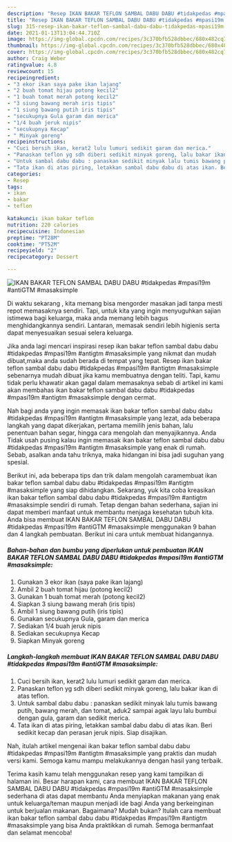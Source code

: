 ```yaml
---
description: "Resep IKAN BAKAR TEFLON SAMBAL DABU DABU #tidakpedas #mpasi19m #antiGTM #masaksimple yang lezat dan Mudah Dibuat"
title: "Resep IKAN BAKAR TEFLON SAMBAL DABU DABU #tidakpedas #mpasi19m #antiGTM #masaksimple yang lezat dan Mudah Dibuat"
slug: 315-resep-ikan-bakar-teflon-sambal-dabu-dabu-tidakpedas-mpasi19m-antigtm-masaksimple-yang-lezat-dan-mudah-dibuat
date: 2021-01-13T13:04:44.710Z
image: https://img-global.cpcdn.com/recipes/3c370bfb528dbbec/680x482cq70/ikan-bakar-teflon-sambal-dabu-dabu-tidakpedas-mpasi19m-antigtm-masaksimple-foto-resep-utama.jpg
thumbnail: https://img-global.cpcdn.com/recipes/3c370bfb528dbbec/680x482cq70/ikan-bakar-teflon-sambal-dabu-dabu-tidakpedas-mpasi19m-antigtm-masaksimple-foto-resep-utama.jpg
cover: https://img-global.cpcdn.com/recipes/3c370bfb528dbbec/680x482cq70/ikan-bakar-teflon-sambal-dabu-dabu-tidakpedas-mpasi19m-antigtm-masaksimple-foto-resep-utama.jpg
author: Craig Weber
ratingvalue: 4.8
reviewcount: 15
recipeingredient:
- "3 ekor ikan saya pake ikan lajang"
- "2 buah tomat hijau potong kecil2"
- "1 buah tomat merah potong kecil2"
- "3 siung bawang merah iris tipis"
- "1 siung bawang putih iris tipis"
- "secukupnya Gula garam dan merica"
- "1/4 buah jeruk nipis"
- "secukupnya Kecap"
- " Minyak goreng"
recipeinstructions:
- "Cuci bersih ikan, kerat2 lulu lumuri sedikit garam dan merica."
- "Panaskan teflon yg sdh diberi sedikit minyak goreng, lalu bakar ikan di atas teflon."
- "Untuk sambal dabu dabu : panaskan sedikit minyak lalu tumis bawang putih, bawang merah, dan tomat, aduk2 sampai agak layu lalu bumbui dengan gula, garam dan sedikit merica."
- "Tata ikan di atas piring, letakkan sambal dabu dabu di atas ikan. Beri sedikit kecap dan perasan jeruk nipis. Siap disajikan."
categories:
- Resep
tags:
- ikan
- bakar
- teflon

katakunci: ikan bakar teflon 
nutrition: 220 calories
recipecuisine: Indonesian
preptime: "PT28M"
cooktime: "PT52M"
recipeyield: "2"
recipecategory: Dessert

---
```



![IKAN BAKAR TEFLON SAMBAL DABU DABU #tidakpedas #mpasi19m #antiGTM #masaksimple](https://img-global.cpcdn.com/recipes/3c370bfb528dbbec/680x482cq70/ikan-bakar-teflon-sambal-dabu-dabu-tidakpedas-mpasi19m-antigtm-masaksimple-foto-resep-utama.jpg)

Di waktu  sekarang , kita memang bisa mengorder masakan jadi tanpa mesti repot memasaknya sendiri. Tapi, untuk kita yang ingin menyuguhkan sajian istimewa bagi keluarga, maka anda memang lebih bagus menghidangkannya sendiri. Lantaran, memasak sendiri lebih higienis serta dapat menyesuaikan sesuai selera keluarga.

Jika anda lagi mencari inspirasi resep ikan bakar teflon sambal dabu dabu #tidakpedas #mpasi19m #antigtm #masaksimple yang nikmat dan mudah dibuat,maka anda sudah berada di tempat yang tepat. Resep ikan bakar teflon sambal dabu dabu #tidakpedas #mpasi19m #antigtm #masaksimple  sebenarnya mudah dibuat jika kamu membuatnya dengan teliti. Tapi, kamu tidak perlu khawatir akan gagal dalam memasaknya 
sebab di artikel ini kami akan membahas ikan bakar teflon sambal dabu dabu #tidakpedas #mpasi19m #antigtm #masaksimple dengan cermat.  



Nah bagi anda yang ingin memasak ikan bakar teflon sambal dabu dabu #tidakpedas #mpasi19m #antigtm #masaksimple yang lezat, ada beberapa langkah yang dapat dikerjakan, pertama memilih jenis bahan, lalu penentuan bahan segar, hingga cara mengolah dan menyajikannya. Anda Tidak usah pusing kalau ingin memasak ikan bakar teflon sambal dabu dabu #tidakpedas #mpasi19m #antigtm #masaksimple yang enak di rumah. Sebab, asalkan anda  tahu triknya, maka hidangan ini bisa jadi suguhan yang spesial.

Berikut ini, ada beberapa tips dan trik dalam mengolah caramembuat ikan bakar teflon sambal dabu dabu #tidakpedas #mpasi19m #antigtm #masaksimple yang siap dihidangkan. Sekarang, yuk kita coba kreasikan ikan bakar teflon sambal dabu dabu #tidakpedas #mpasi19m #antigtm #masaksimple sendiri di rumah. Tetap dengan bahan sederhana, sajian ini dapat memberi manfaat untuk membantu menjaga kesehatan tubuh kita. Anda bisa membuat IKAN BAKAR TEFLON SAMBAL DABU DABU #tidakpedas #mpasi19m #antiGTM #masaksimple menggunakan 9 bahan dan 4 langkah pembuatan. Berikut ini cara untuk membuat hidangannya.

<!--inarticleads1-->

##### Bahan-bahan dan bumbu yang diperlukan untuk pembuatan IKAN BAKAR TEFLON SAMBAL DABU DABU #tidakpedas #mpasi19m #antiGTM #masaksimple:

1. Gunakan 3 ekor ikan (saya pake ikan lajang)
1. Ambil 2 buah tomat hijau (potong kecil2)
1. Gunakan 1 buah tomat merah (potong kecil2)
1. Siapkan 3 siung bawang merah (iris tipis)
1. Ambil 1 siung bawang putih (iris tipis)
1. Gunakan secukupnya Gula, garam dan merica
1. Sediakan 1/4 buah jeruk nipis
1. Sediakan secukupnya Kecap
1. Siapkan  Minyak goreng




<!--inarticleads2-->

##### Langkah-langkah membuat IKAN BAKAR TEFLON SAMBAL DABU DABU #tidakpedas #mpasi19m #antiGTM #masaksimple:

1. Cuci bersih ikan, kerat2 lulu lumuri sedikit garam dan merica.
1. Panaskan teflon yg sdh diberi sedikit minyak goreng, lalu bakar ikan di atas teflon.
1. Untuk sambal dabu dabu : panaskan sedikit minyak lalu tumis bawang putih, bawang merah, dan tomat, aduk2 sampai agak layu lalu bumbui dengan gula, garam dan sedikit merica.
1. Tata ikan di atas piring, letakkan sambal dabu dabu di atas ikan. Beri sedikit kecap dan perasan jeruk nipis. Siap disajikan.




Nah, itulah artikel mengenai  ikan bakar teflon sambal dabu dabu #tidakpedas #mpasi19m #antigtm #masaksimple  yang praktis dan mudah versi kami. Semoga kamu mampu melakukannya dengan hasil yang terbaik. 

Terima kasih kamu telah menggunakan resep yang kami tampilkan di halaman ini. Besar harapan kami, cara membuat  IKAN BAKAR TEFLON SAMBAL DABU DABU #tidakpedas #mpasi19m #antiGTM #masaksimple sederhana di atas dapat membantu Anda menyiapkan makanan yang enak untuk keluarga/teman maupun menjadi ide bagi Anda yang berkeinginan untuk berjualan makanan. Bagaimana? Mudah bukan? Itulah cara membuat ikan bakar teflon sambal dabu dabu #tidakpedas #mpasi19m #antigtm #masaksimple yang bisa Anda praktikkan di rumah. Semoga bermanfaat dan selamat mencoba!

